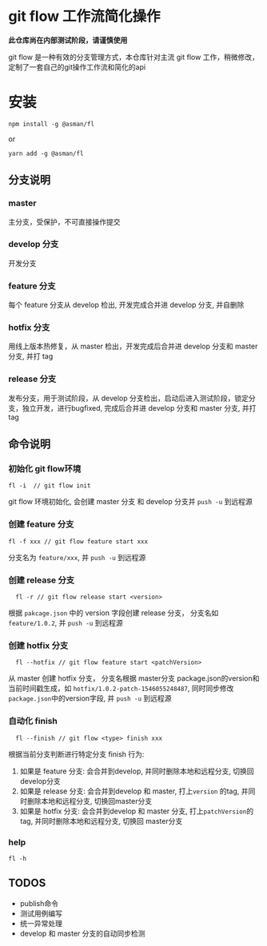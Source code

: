 # git flow 工作流简化操作

**此仓库尚在内部测试阶段，请谨慎使用**

git flow 是一种有效的分支管理方式，本仓库针对主流 git flow 工作，稍微修改，定制了一套自己的git操作工作流和简化的api
 
# 安装

```
npm install -g @asman/fl
```

or

```
yarn add -g @asman/fl
```

## 分支说明

### master

  主分支，受保护，不可直接操作提交

### develop 分支

  开发分支

### feature 分支

  每个 feature 分支从 develop 检出, 开发完成合并进 develop 分支, 并自删除

### hotfix 分支

  用线上版本热修复，从 master 检出，开发完成后合并进 develop 分支和 master 分支, 并打 tag

### release 分支

  发布分支，用于测试阶段，从 develop 分支检出，启动后进入测试阶段，锁定分支，独立开发，进行bugfixed, 完成后合并进 develop 分支和 master 分支, 并打 tag

## 命令说明


### 初始化 git flow环境

```
fl -i  // git flow init 
```

git flow 环境初始化, 会创建 master 分支 和 develop 分支并 `push -u` 到远程源

### 创建 feature 分支

```
fl -f xxx // git flow feature start xxx
```

分支名为 `feature/xxx`, 并 `push -u` 到远程源

### 创建 release 分支

```
  fl -r // git flow release start <version> 
```

根据 `pakcage.json` 中的 version 字段创建 release 分支， 分支名如 `feature/1.0.2`, 并 `push -u` 到远程源

### 创建 hotfix 分支

```
  fl --hotfix // git flow feature start <patchVersion> 
```

从 master 创建 hotfix 分支， 分支名根据 master分支 package.json的version和当前时间戳生成，如 `hotfix/1.0.2-patch-1546055248487`, 同时同步修改`package.json`中的version字段, 并 `push -u` 到远程源

### 自动化 finish

```
  fl --finish // git flow <type> finish xxx 
```

根据当前分支判断进行特定分支 finish 行为:

1. 如果是 feature 分支: 会合并到develop, 并同时删除本地和远程分支, 切换回develop分支
2. 如果是 release 分支: 会合并到develop 和 master, 打上`version` 的tag, 并同时删除本地和远程分支, 切换回master分支
3. 如果是 hotfix 分支: 会合并到develop 和 master 分支, 打上`patchVersion`的tag, 并同时删除本地和远程分支, 切换回 master分支

### help

```
fl -h
```
## TODOS

* publish命令
* 测试用例编写
* 统一异常处理
* develop 和 master 分支的自动同步检测
